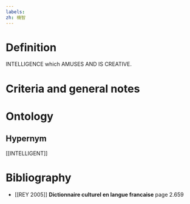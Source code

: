```yaml
---
labels: 
zh: 機智
---
```


# Definition
INTELLIGENCE which AMUSES AND IS CREATIVE.
# Criteria and general notes
# Ontology

## Hypernym
[[INTELLIGENT]]
# Bibliography
- [[REY 2005]]
**Dictionnaire culturel en langue francaise** page 2.659

